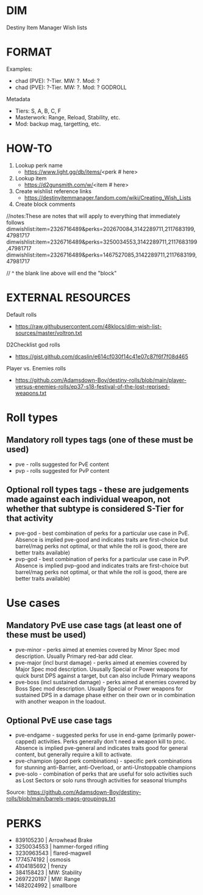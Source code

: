 # DIM
Destiny Item Manager Wish lists

# FORMAT
Examples:
- chad (PVE): ?-Tier. MW: ?. Mod: ?
- chad (PVE): ?-Tier. MW: ?. Mod: ? GODROLL

Metadata
- Tiers: S, A, B, C, F 
- Masterwork: Range, Reload, Stability, etc.
- Mod: backup mag, targetting, etc.


# HOW-TO
1. Lookup perk name
    - https://www.light.gg/db/items/<perk # here>
2. Lookup item
    - https://d2gunsmith.com/w/<item # here>
3. Create wishlist reference links
    - https://destinyitemmanager.fandom.com/wiki/Creating_Wish_Lists
4. Create block comments

//notes:These are notes that will apply to everything that immediately follows
dimwishlist:item=2326716489&perks=202670084,3142289711,2117683199,47981717
dimwishlist:item=2326716489&perks=3250034553,3142289711,2117683199,47981717
dimwishlist:item=2326716489&perks=1467527085,3142289711,2117683199,47981717

// ^ the blank line above will end the "block"

# EXTERNAL RESOURCES
Default rolls
- https://raw.githubusercontent.com/48klocs/dim-wish-list-sources/master/voltron.txt

D2Checklist god rolls
- https://gist.github.com/dcaslin/e614cf030f14c41e07c87f6f7f08d465

Player vs. Enemies rolls
- https://github.com/Adamsdown-Boy/destiny-rolls/blob/main/player-versus-enemies-rolls/ep37-s18-festival-of-the-lost-reprised-weapons.txt

# Roll types

## Mandatory roll types tags (one of these must be used)
- pve - rolls suggested for PvE content
- pvp - rolls suggested for PvP content

## Optional roll types tags - these are judgements made against each individual weapon, not whether that subtype is considered S-Tier for that activity
- pve-god - best combination of perks for a particular use case in PvE. Absence is implied pve-good and indicates traits are first-choice but barrel/mag perks not optimal, or that while the roll is good, there are better traits available)
- pvp-god - best combination of perks for a particular use case in PvP. Absence is implied pvp-good and  indicates traits are first-choice but barrel/mag perks not optimal, or that while the roll is good, there are better traits available)

# Use cases

## Mandatory PvE use case tags (at least one of these must be used)
- pve-minor - perks aimed at enemies covered by Minor Spec mod description. Usually Primary red-bar add clear.
- pve-major (incl burst damage) - perks aimed at enemies covered by Major Spec mod description. Ususally Special or Power weapons for quick burst DPS against a target, but can also include Primary weapons
- pve-boss (incl sustained damage) - perks aimed at enemies covered by Boss Spec mod description. Usually Special or Power weapons for sustained DPS in a damage phase either on their own or in combination with another weapon in the loadout.

## Optional PvE use case tags 
- pve-endgame - suggested perks for use in end-game (primarily power-capped) activities. Perks generally don't need a weapon kill to proc. Absence  is implied pve-general and indicates traits good for general content, but generally require a kill to activate.
- pve-champion (good perk combinations) - specific perk combinations for stunning anti-Barrier, anti-Overload, or anti-Unstoppable champions
- pve-solo - combination of perks that are useful for solo activities such as Lost Sectors or solo runs through activities for seasonal triumphs

Source: https://github.com/Adamsdown-Boy/destiny-rolls/blob/main/barrels-mags-groupings.txt

# PERKS
- 839105230 | Arrowhead Brake
- 3250034553 | hammer-forged rifling
- 3230963543 | flared-magwell
- 1774574192 | osmosis
- 4104185692 | frenzy
- 384158423 | MW: Stability
- 2697220197 | MW: Range
- 1482024992 | smallbore
